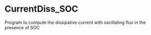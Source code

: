 # CurrentDiss_SOC
Program to compute the dissipative current with oscillating flux in the presence of SOC
